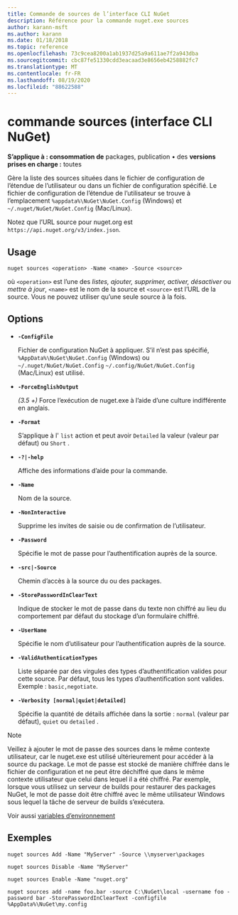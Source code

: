 ```yaml
---
title: Commande de sources de l’interface CLI NuGet
description: Référence pour la commande nuget.exe sources
author: karann-msft
ms.author: karann
ms.date: 01/18/2018
ms.topic: reference
ms.openlocfilehash: 73c9cea8200a1ab1937d25a9a611ae7f2a943dba
ms.sourcegitcommit: cbc87fe51330cdd3eacaad3e8656eb4258882fc7
ms.translationtype: MT
ms.contentlocale: fr-FR
ms.lasthandoff: 08/19/2020
ms.locfileid: "88622588"
---
```

# <a name="sources-command-nuget-cli"></a>commande sources (interface CLI NuGet)

**S’applique à : consommation de** packages, publication &bullet; des **versions prises en charge :** toutes

Gère la liste des sources situées dans le fichier de configuration de l’étendue de l’utilisateur ou dans un fichier de configuration spécifié. Le fichier de configuration de l’étendue de l’utilisateur se trouve à l’emplacement `%appdata%\NuGet\NuGet.Config` (Windows) et `~/.nuget/NuGet/NuGet.Config` (Mac/Linux).

Notez que l’URL source pour nuget.org est `https://api.nuget.org/v3/index.json`.

## <a name="usage"></a>Usage

```cli
nuget sources <operation> -Name <name> -Source <source>
```

où `<operation>` est l’une des *listes, ajouter, supprimer, activer, désactiver* ou *mettre à jour*, `<name>` est le nom de la source et `<source>` est l’URL de la source. Vous ne pouvez utiliser qu’une seule source à la fois.

## <a name="options"></a>Options

- **`-ConfigFile`**

  Fichier de configuration NuGet à appliquer. S’il n’est pas spécifié, `%AppData%\NuGet\NuGet.Config` (Windows) ou `~/.nuget/NuGet/NuGet.Config` `~/.config/NuGet/NuGet.Config` (Mac/Linux) est utilisé.

- **`-ForceEnglishOutput`**

  *(3.5 +)* Force l’exécution de nuget.exe à l’aide d’une culture indifférente en anglais.

- **`-Format`**

  S’applique à l' `list` action et peut avoir `Detailed` la valeur (valeur par défaut) ou `Short` .

- **`-?|-help`**

  Affiche des informations d’aide pour la commande.

- **`-Name`**

  Nom de la source.

- **`-NonInteractive`**

  Supprime les invites de saisie ou de confirmation de l’utilisateur.

- **`-Password`**

  Spécifie le mot de passe pour l’authentification auprès de la source.

- **`-src|-Source`**

  Chemin d’accès à la source du ou des packages.

- **`-StorePasswordInClearText`**

  Indique de stocker le mot de passe dans du texte non chiffré au lieu du comportement par défaut du stockage d’un formulaire chiffré.

- **`-UserName`**

  Spécifie le nom d’utilisateur pour l’authentification auprès de la source.

- **`-ValidAuthenticationTypes`**

  Liste séparée par des virgules des types d’authentification valides pour cette source. Par défaut, tous les types d’authentification sont valides. Exemple : `basic,negotiate`.

- **`-Verbosity [normal|quiet|detailed]`**

  Spécifie la quantité de détails affichée dans la sortie : `normal` (valeur par défaut), `quiet` ou `detailed` .

> [!Note]
> Veillez à ajouter le mot de passe des sources dans le même contexte utilisateur, car le nuget.exe est utilisé ultérieurement pour accéder à la source du package. Le mot de passe est stocké de manière chiffrée dans le fichier de configuration et ne peut être déchiffré que dans le même contexte utilisateur que celui dans lequel il a été chiffré. Par exemple, lorsque vous utilisez un serveur de builds pour restaurer des packages NuGet, le mot de passe doit être chiffré avec le même utilisateur Windows sous lequel la tâche de serveur de builds s’exécutera.

Voir aussi [variables d’environnement](cli-ref-environment-variables.md)

## <a name="examples"></a>Exemples

```cli
nuget sources Add -Name "MyServer" -Source \\myserver\packages

nuget sources Disable -Name "MyServer"

nuget sources Enable -Name "nuget.org"

nuget sources add -name foo.bar -source C:\NuGet\local -username foo -password bar -StorePasswordInClearText -configfile %AppData%\NuGet\my.config
```
